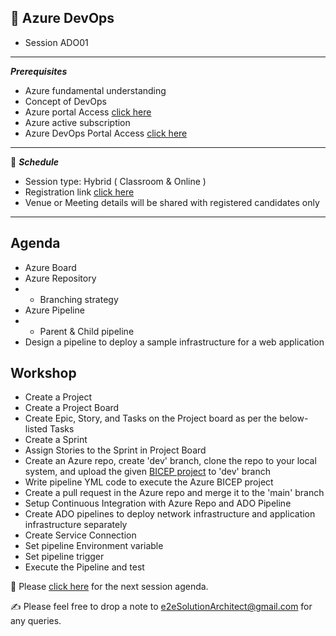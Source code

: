 ## :memo: Azure DevOps
- Session ADO01
------------
***Prerequisites***
- Azure fundamental understanding
- Concept of DevOps
- Azure portal Access [click here](https://portal.azure.com/#home)
- Azure active subscription
- Azure DevOps Portal Access [click here](https://dev.azure.com/)
------------
:calendar: ***Schedule***

- Session type: Hybrid ( Classroom & Online ) <br>
- Registration link [click here](https://e2esolutionarchitect.eventbrite.ca/) <br>
- Venue or Meeting details will be shared with registered candidates only
------------
## Agenda
- Azure Board
- Azure Repository
- - Branching strategy
- Azure Pipeline
- - Parent & Child pipeline
- Design a pipeline to deploy a sample infrastructure for a web application 


## Workshop
- Create a Project
- Create a Project Board
- Create Epic, Story, and Tasks on the Project board as per the below-listed Tasks
- Create a Sprint
- Assign Stories to the Sprint in Project Board
- Create an Azure repo, create 'dev' branch, clone the repo to your local system, and upload the given [BICEP project](https://github.com/e2eSolutionArchitect/azure-cloud-masterclass/tree/main/projects/sample/iac-bicep/iac-bicep-webapp) to 'dev' branch
- Write pipeline YML code to execute the Azure BICEP project
- Create a pull request in the Azure repo and merge it to the 'main' branch
- Setup Continuous Integration with Azure Repo and ADO Pipeline
- Create ADO pipelines to deploy network infrastructure and application infrastructure separately
- Create Service Connection
- Set pipeline Environment variable
- Set pipeline trigger
- Execute the Pipeline and test

:memo: Please [click here](https://github.com/e2eSolutionArchitect/academy/blob/main/masterclass/azure/series/agenda/session04.md) for the next session agenda.

:writing_hand:  Please feel free to drop a note to e2eSolutionArchitect@gmail.com for any queries.
